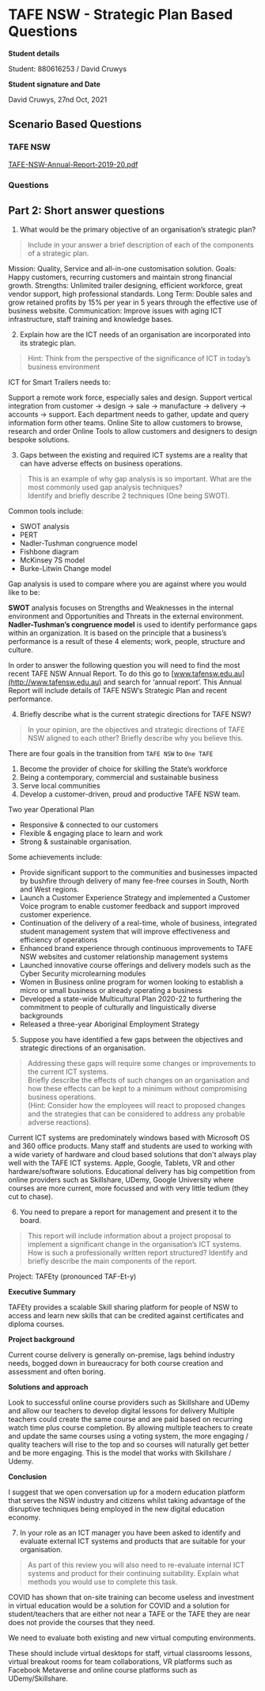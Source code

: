 # TAFE NSW - Strategic Plan Based Questions

**Student details**

Student:  880616253 / David Cruwys

**Student signature and Date**

David Cruwys, 27nd Oct, 2021

## Scenario Based Questions


### TAFE NSW

[TAFE-NSW-Annual-Report-2019-20.pdf](https://www.tafensw.edu.au/documents/60140/283797/TAFE-NSW-Annual-Report-2019-20.pdf)

### **Questions**

## **Part 2: Short answer questions**


1. What would be the primary objective of an organisation’s strategic plan? 

> Include in your answer a brief description of each of the components of a strategic plan.

Mission: Quality, Service and all-in-one customisation solution.
Goals: Happy customers, recurring customers and maintain strong financial growth.
Strengths: Unlimited trailer designing, efficient workforce, great vendor support, high professional standards.
Long Term: Double sales and grow retained profits by 15% per year in 5 years through the effective use of business website.
Communication: Improve issues with aging ICT infrastructure, staff training and knowledge bases.

2. Explain how are the ICT needs of an organisation are incorporated into its strategic plan. 

> Hint: Think from the perspective of the significance of ICT in today’s business environment

ICT for Smart Trailers needs to:

Support a remote work force, especially sales and design.
Support vertical integration from customer -> design -> sale -> manufacture -> delivery -> accounts -> support. Each department needs to gather, update and query information form other teams.
Online Site to allow customers to browse, research and order
Online Tools to allow customers and designers to design bespoke solutions.

3. Gaps between the existing and required ICT systems are a reality that can have adverse effects on business operations.

> This is an example of why gap analysis is so important. What are the most commonly used gap analysis techniques?  
> Identify and briefly describe 2 techniques (One being SWOT).

Common tools include: 

- SWOT analysis
- PERT
- Nadler-Tushman congruence model
- Fishbone diagram
- McKinsey 7S model
- Burke-Litwin Change model

Gap analysis is used to compare where you are against where you would like to be:

**SWOT** analysis focuses on Strengths and Weaknesses in the internal environment and Opportunities and Threats in the external environment.
**Nadler-Tushman’s congruence model** is used to identify performance gaps within an organization. It is based on the principle that a business’s performance is a result of these 4 elements; work, people, structure and culture.



In order to answer the following question you will need to find the most recent TAFE NSW Annual Report. 
To do this go to [www.tafensw.edu.au](http://www.tafensw.edu.au) and search for ‘annual report’. 
This Annual Report will include details of TAFE NSW’s Strategic Plan and recent performance.

4. Briefly describe what is the current strategic directions for TAFE NSW? 

> In your opinion, are the objectives and strategic directions of TAFE NSW aligned to each other? Briefly describe why you believe this. 

There are four goals in the transition from `TAFE NSW` to `One TAFE`

1. Become the provider of choice for skilling the State’s workforce
2. Being a contemporary, commercial and sustainable business
3. Serve local communities
4. Develop a customer-driven, proud and productive TAFE NSW team.

Two year Operational Plan

- Responsive & connected to our customers
- Flexible & engaging place to learn and work
- Strong & sustainable organisation.

Some achievements include:

 - Provide significant support to the communities and businesses impacted by bushfire through delivery of many fee-free courses in South, North and West regions.
- Launch a Customer Experience Strategy and implemented a Customer Voice program to enable customer feedback and support improved customer experience.
- Continuation of the delivery of a real-time, whole of business, integrated student management system that will improve effectiveness and efficiency of operations
- Enhanced brand experience through continuous improvements to TAFE NSW websites and customer relationship management systems
- Launched innovative course offerings and delivery models such as the Cyber Security microlearning modules
- Women in Business online program for women looking to establish a micro or small business or already operating a business
- Developed a state-wide Multicultural Plan 2020-22 to furthering the commitment to people of culturally and linguistically diverse backgrounds
- Released a three-year Aboriginal Employment Strategy


5. Suppose you have identified a few gaps between the objectives and strategic directions of an organisation.

> Addressing these gaps will require some changes or improvements to the current ICT systems.  
> Briefly describe the effects of such changes on an organisation and how these effects can be kept to a minimum without compromising business operations.    
> (Hint: Consider how the employees will react to proposed changes and the strategies that can be considered to address any probable adverse reactions).

Current ICT systems are predominately windows based with Microsoft OS and 360 office products. Many staff and students are used to working with a wide variety of hardware and cloud based solutions that don't always play well with the TAFE ICT systems. Apple, Google, Tablets, VR and other hardware/software solutions.
Educational delivery has big competition from online providers such as Skillshare, UDemy, Google University where courses are more current, more focussed and with very little tedium (they cut to chase).


6. You need to prepare a report for management and present it to the board. 

> This report will include information about a project proposal to implement a significant change in the organisation’s ICT systems.
> How is such a professionally written report structured?  Identify and briefly describe the main components of the report.

Project: TAFEty (pronounced TAF-Et-y)

**Executive Summary**

TAFEty provides a scalable Skill sharing platform for people of NSW to access and learn new skills that can be credited against certificates and diploma courses.

**Project background**

Current course delivery is generally on-premise, lags behind industry needs, bogged down in bureaucracy for both course creation and assessment and often boring.

**Solutions and approach**

Look to successful online course providers such as Skillshare and UDemy and allow our teachers to develop digital lessons for delivery
Multiple teachers could create the same course and are paid based on recurring watch time plus course completion.
By allowing multiple teachers to create and update the same courses using a voting system, the more engaging / quality teachers will rise to the top and so courses will naturally get better and be more engaging. This is the model that works with Skillshare / Udemy.

**Conclusion**

I suggest that we open conversation up for a modern education platform that serves the NSW industry and citizens whilst taking advantage of the disruptive techniques being employed in the new digital education economy.


7. In your role as an ICT manager you have been asked to identify and evaluate external ICT systems and products that are suitable for your organisation. 

> As part of this review you will also need to re-evaluate internal ICT systems and product for their continuing suitability. 
> Explain what methods you would use to complete this task.

COVID has shown that on-site training can become useless and investment in virtual education would be a solution for COVID and a solution for student/teachers that are either not near a TAFE or the TAFE they are near does not provide the courses that they need.

We need to evaluate both existing and new virtual computing environments. 

These should include virtual desktops for staff, virtual classrooms lessons, virtual breakout rooms for team collaborations, VR platforms such as Facebook Metaverse and online course platforms such as UDemy/Skillshare.







